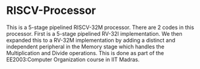 # RISCV-Processor
This is a 5-stage pipelined RISCV-32M processor. There are 2 codes in this processor. First is a 5-stage pipelined RV-32I implementation. We then expanded this to a RV-32M implementation by adding a distinct and independent peripheral in the Memory stage which handles the Multiplication and Divide operations. This is done as part of the EE2003:Computer Organization course in IIT Madras.

